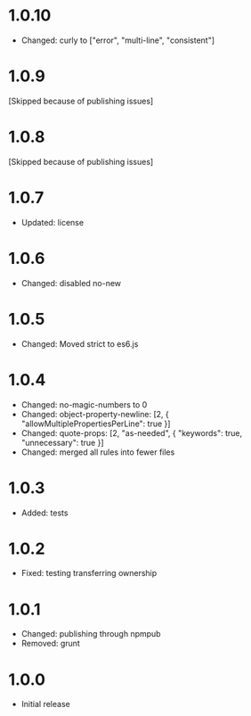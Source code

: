 # 1.0.10

- Changed: curly to ["error", "multi-line", "consistent"]

# 1.0.9

[Skipped because of publishing issues]

# 1.0.8

[Skipped because of publishing issues]

# 1.0.7

- Updated: license

# 1.0.6

-   Changed: disabled no-new

# 1.0.5

-   Changed: Moved strict to es6.js

# 1.0.4

-   Changed: no-magic-numbers to 0
-   Changed: object-property-newline: [2, { "allowMultiplePropertiesPerLine": true }]
-   Changed: quote-props: [2, "as-needed", { "keywords": true, "unnecessary": true }]
-   Changed: merged all rules into fewer files

# 1.0.3

-   Added: tests

# 1.0.2

-   Fixed: testing transferring ownership

# 1.0.1

-   Changed: publishing through npmpub
-   Removed: grunt

# 1.0.0

-   Initial release
